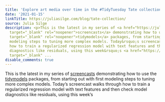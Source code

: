 ```yaml
---
title: 'Explore art media over time in the #TidyTuesday Tate collection dataset'
date: '2021-01-15'
linkTitle: https://juliasilge.com/blog/tate-collection/
source: Julia Silge
description: <p>This is the latest in my series of <a href="https://juliasilge.com/category/tidymodels/"
  target="_blank" rel="noopener">screencasts</a> demonstrating how to use the <a href="https://www.tidymodels.org/"
  target="_blank" rel="noopener">tidymodels</a> packages, from starting out with first
  modeling steps to tuning more complex models. Today&rsquo;s screencast walks through
  how to train a regularized regression model with text features and then check model
  diagnostics like residuals, using this week&rsquo;s <a href="https://github.com/rfordatascience/tidytuesday"
  target="_blank" ...
disable_comments: true
---
```

<p>This is the latest in my series of <a href="https://juliasilge.com/category/tidymodels/" target="_blank" rel="noopener">screencasts</a> demonstrating how to use the <a href="https://www.tidymodels.org/" target="_blank" rel="noopener">tidymodels</a> packages, from starting out with first modeling steps to tuning more complex models. Today&rsquo;s screencast walks through how to train a regularized regression model with text features and then check model diagnostics like residuals, using this week&rsquo;s <a href="https://github.com/rfordatascience/tidytuesday" target="_blank" ...